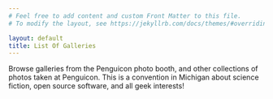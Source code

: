 ```yaml
---
# Feel free to add content and custom Front Matter to this file.
# To modify the layout, see https://jekyllrb.com/docs/themes/#overriding-theme-defaults

layout: default
title: List Of Galleries
---
```

Browse galleries from the Penguicon photo booth, and other collections
of photos taken at Penguicon. This is a convention in Michigan about
science fiction, open source software, and all geek interests!
